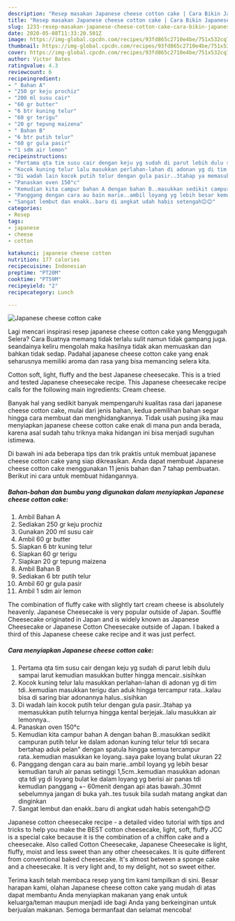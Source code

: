 ```yaml
---
description: "Resep masakan Japanese cheese cotton cake | Cara Bikin Japanese cheese cotton cake Yang Enak dan Simpel"
title: "Resep masakan Japanese cheese cotton cake | Cara Bikin Japanese cheese cotton cake Yang Enak dan Simpel"
slug: 1233-resep-masakan-japanese-cheese-cotton-cake-cara-bikin-japanese-cheese-cotton-cake-yang-enak-dan-simpel
date: 2020-05-08T11:33:20.501Z
image: https://img-global.cpcdn.com/recipes/93fd865c2710e4be/751x532cq70/japanese-cheese-cotton-cake-foto-resep-utama.jpg
thumbnail: https://img-global.cpcdn.com/recipes/93fd865c2710e4be/751x532cq70/japanese-cheese-cotton-cake-foto-resep-utama.jpg
cover: https://img-global.cpcdn.com/recipes/93fd865c2710e4be/751x532cq70/japanese-cheese-cotton-cake-foto-resep-utama.jpg
author: Victor Bates
ratingvalue: 4.3
reviewcount: 6
recipeingredient:
- " Bahan A"
- "250 gr keju prochiz"
- "200 ml susu cair"
- "60 gr butter"
- "6 btr kuning telur"
- "60 gr terigu"
- "20 gr tepung maizena"
- " Bahan B"
- "6 btr putih telur"
- "60 gr gula pasir"
- "1 sdm air lemon"
recipeinstructions:
- "Pertama qta tim susu cair dengan keju yg sudah di parut lebih dulu sampai larut kemudian masukkan butter hingga mencair..sisihkan"
- "Kocok kuning telur lalu masukkan perlahan-lahan di adonan yg di tim tdi..kemudian masukkan terigu dan aduk hingga tercampur rata...kalau bisa di saring biar adonannya halus..sisihkan"
- "Di wadah lain kocok putih telur dengan gula pasir..3tahap ya memasukkan putih telurnya hingga kental berjejak..lalu masukkan air lemonnya.."
- "Panaskan oven 150°c"
- "Kemudian kita campur bahan A dengan bahan B..masukkan sedikit campuran putih telur ke dalam adonan kuning telur telur tdi secara bertahap aduk pelan&#34; dengan spatula hingga semua tercampur rata..kemudian masukkan ke loyang..saya pake loyang bulat ukuran 22"
- "Panggang dengan cara au bain marie..ambil loyang yg lebih besar kemudian taruh air panas setinggi 1,5cm..kemudian masukkan adonan qta tdi yg di loyang bulat ke dalam loyang yg berisi air panas tdi kemudian panggang +- 60menit dengan api atas bawah..30mnt sebelumnya jangan di buka yah..tes tusuk bila sudah matang angkat dan dinginkan"
- "Sangat lembut dan enakk..baru di angkat udah habis setengah😊😊"
categories:
- Resep
tags:
- japanese
- cheese
- cotton

katakunci: japanese cheese cotton 
nutrition: 177 calories
recipecuisine: Indonesian
preptime: "PT20M"
cooktime: "PT59M"
recipeyield: "2"
recipecategory: Lunch

---
```



![Japanese cheese cotton cake](https://img-global.cpcdn.com/recipes/93fd865c2710e4be/751x532cq70/japanese-cheese-cotton-cake-foto-resep-utama.jpg)

Lagi mencari inspirasi resep japanese cheese cotton cake yang Menggugah Selera? Cara Buatnya memang tidak terlalu sulit namun tidak gampang juga. seandainya keliru mengolah maka hasilnya tidak akan memuaskan dan bahkan tidak sedap. Padahal japanese cheese cotton cake yang enak seharusnya memiliki aroma dan rasa yang bisa memancing selera kita.

Cotton soft, light, fluffy and the best Japanese cheesecake. This is a tried and tested Japanese cheesecake recipe. This Japanese cheesecake recipe calls for the following main ingredients: Cream cheese.

Banyak hal yang sedikit banyak mempengaruhi kualitas rasa dari japanese cheese cotton cake, mulai dari jenis bahan, kedua pemilihan bahan segar hingga cara membuat dan menghidangkannya. Tidak usah pusing jika mau menyiapkan japanese cheese cotton cake enak di mana pun anda berada, karena asal sudah tahu triknya maka hidangan ini bisa menjadi suguhan istimewa.


Di bawah ini ada beberapa tips dan trik praktis untuk membuat japanese cheese cotton cake yang siap dikreasikan. Anda dapat membuat Japanese cheese cotton cake menggunakan 11 jenis bahan dan 7 tahap pembuatan. Berikut ini cara untuk membuat hidangannya.

<!--inarticleads1-->

##### Bahan-bahan dan bumbu yang digunakan dalam menyiapkan Japanese cheese cotton cake:

1. Ambil  Bahan A
1. Sediakan 250 gr keju prochiz
1. Gunakan 200 ml susu cair
1. Ambil 60 gr butter
1. Siapkan 6 btr kuning telur
1. Siapkan 60 gr terigu
1. Siapkan 20 gr tepung maizena
1. Ambil  Bahan B
1. Sediakan 6 btr putih telur
1. Ambil 60 gr gula pasir
1. Ambil 1 sdm air lemon


The combination of fluffy cake with slightly tart cream cheese is absolutely heavenly. Japanese Cheesecake is very popular outside of Japan. Soufflé Cheesecake originated in Japan and is widely known as Japanese Cheesecake or Japanese Cotton Cheesecake outside of Japan. I baked a third of this Japanese cheese cake recipe and it was just perfect. 

<!--inarticleads2-->

##### Cara menyiapkan Japanese cheese cotton cake:

1. Pertama qta tim susu cair dengan keju yg sudah di parut lebih dulu sampai larut kemudian masukkan butter hingga mencair..sisihkan
1. Kocok kuning telur lalu masukkan perlahan-lahan di adonan yg di tim tdi..kemudian masukkan terigu dan aduk hingga tercampur rata...kalau bisa di saring biar adonannya halus..sisihkan
1. Di wadah lain kocok putih telur dengan gula pasir..3tahap ya memasukkan putih telurnya hingga kental berjejak..lalu masukkan air lemonnya..
1. Panaskan oven 150°c
1. Kemudian kita campur bahan A dengan bahan B..masukkan sedikit campuran putih telur ke dalam adonan kuning telur telur tdi secara bertahap aduk pelan&#34; dengan spatula hingga semua tercampur rata..kemudian masukkan ke loyang..saya pake loyang bulat ukuran 22
1. Panggang dengan cara au bain marie..ambil loyang yg lebih besar kemudian taruh air panas setinggi 1,5cm..kemudian masukkan adonan qta tdi yg di loyang bulat ke dalam loyang yg berisi air panas tdi kemudian panggang +- 60menit dengan api atas bawah..30mnt sebelumnya jangan di buka yah..tes tusuk bila sudah matang angkat dan dinginkan
1. Sangat lembut dan enakk..baru di angkat udah habis setengah😊😊


Japanese cotton cheesecake recipe - a detailed video tutorial with tips and tricks to help you make the BEST cotton cheesecake, light, soft, fluffy JCC is a special cake because it is the combination of a chiffon cake and a cheesecake. Also called Cotton Cheesecake, Japanese Cheesecake is light, fluffy, moist and less sweet than any other cheesecakes. It is quite different from conventional baked cheesecake. It&#39;s almost between a sponge cake and a cheesecake. It is very light and, to my delight, not so sweet either. 

Terima kasih telah membaca resep yang tim kami tampilkan di sini. Besar harapan kami, olahan Japanese cheese cotton cake yang mudah di atas dapat membantu Anda menyiapkan makanan yang enak untuk keluarga/teman maupun menjadi ide bagi Anda yang berkeinginan untuk berjualan makanan. Semoga bermanfaat dan selamat mencoba!
